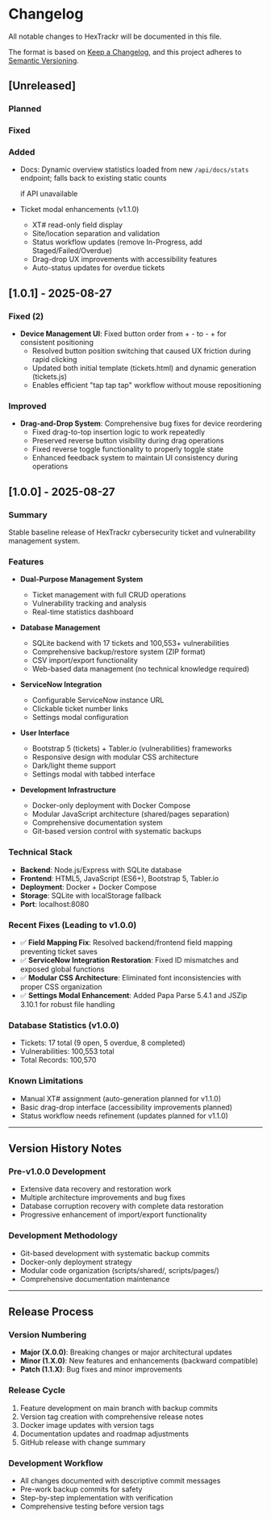 # Changelog

All notable changes to HexTrackr will be documented in this file.

The format is based on [Keep a Changelog](https://keepachangelog.com/en/1.0.0/),
and this project adheres to [Semantic Versioning](https://semver.org/spec/v2.0.0.html).

## [Unreleased]

### Planned

### Fixed

### Added

- Docs: Dynamic overview statistics loaded from new `/api/docs/stats` endpoint; falls back to existing static counts

  if API unavailable

- Ticket modal enhancements (v1.1.0)
  - XT# read-only field display
  - Site/location separation and validation
  - Status workflow updates (remove In-Progress, add Staged/Failed/Overdue)
  - Drag-drop UX improvements with accessibility features
  - Auto-status updates for overdue tickets

## [1.0.1] - 2025-08-27

### Fixed (2)

- **Device Management UI**: Fixed button order from + - to - + for consistent positioning
  - Resolved button position switching that caused UX friction during rapid clicking
  - Updated both initial template (tickets.html) and dynamic generation (tickets.js)
  - Enables efficient "tap tap tap" workflow without mouse repositioning

### Improved

- **Drag-and-Drop System**: Comprehensive bug fixes for device reordering
  - Fixed drag-to-top insertion logic to work repeatedly
  - Preserved reverse button visibility during drag operations
  - Fixed reverse toggle functionality to properly toggle state
  - Enhanced feedback system to maintain UI consistency during operations

## [1.0.0] - 2025-08-27

### Summary

Stable baseline release of HexTrackr cybersecurity ticket and vulnerability management system.

### Features

- **Dual-Purpose Management System**
  - Ticket management with full CRUD operations
  - Vulnerability tracking and analysis
  - Real-time statistics dashboard

- **Database Management**
  - SQLite backend with 17 tickets and 100,553+ vulnerabilities
  - Comprehensive backup/restore system (ZIP format)
  - CSV import/export functionality
  - Web-based data management (no technical knowledge required)

- **ServiceNow Integration**
  - Configurable ServiceNow instance URL
  - Clickable ticket number links
  - Settings modal configuration

- **User Interface**
  - Bootstrap 5 (tickets) + Tabler.io (vulnerabilities) frameworks
  - Responsive design with modular CSS architecture
  - Dark/light theme support
  - Settings modal with tabbed interface

- **Development Infrastructure**
  - Docker-only deployment with Docker Compose
  - Modular JavaScript architecture (shared/pages separation)
  - Comprehensive documentation system
  - Git-based version control with systematic backups

### Technical Stack

- **Backend**: Node.js/Express with SQLite database
- **Frontend**: HTML5, JavaScript (ES6+), Bootstrap 5, Tabler.io
- **Deployment**: Docker + Docker Compose
- **Storage**: SQLite with localStorage fallback
- **Port**: localhost:8080

### Recent Fixes (Leading to v1.0.0)

- ✅ **Field Mapping Fix**: Resolved backend/frontend field mapping preventing ticket saves
- ✅ **ServiceNow Integration Restoration**: Fixed ID mismatches and exposed global functions
- ✅ **Modular CSS Architecture**: Eliminated font inconsistencies with proper CSS organization
- ✅ **Settings Modal Enhancement**: Added Papa Parse 5.4.1 and JSZip 3.10.1 for robust file handling

### Database Statistics (v1.0.0)

- Tickets: 17 total (9 open, 5 overdue, 8 completed)
- Vulnerabilities: 100,553 total
- Total Records: 100,570

### Known Limitations

- Manual XT# assignment (auto-generation planned for v1.1.0)
- Basic drag-drop interface (accessibility improvements planned)
- Status workflow needs refinement (updates planned for v1.1.0)

---

## Version History Notes

### Pre-v1.0.0 Development

- Extensive data recovery and restoration work
- Multiple architecture improvements and bug fixes
- Database corruption recovery with complete data restoration
- Progressive enhancement of import/export functionality

### Development Methodology

- Git-based development with systematic backup commits
- Docker-only deployment strategy
- Modular code organization (scripts/shared/, scripts/pages/)
- Comprehensive documentation maintenance

---

## Release Process

### Version Numbering

- **Major (X.0.0)**: Breaking changes or major architectural updates
- **Minor (1.X.0)**: New features and enhancements (backward compatible)
- **Patch (1.1.X)**: Bug fixes and minor improvements

### Release Cycle

1. Feature development on main branch with backup commits
2. Version tag creation with comprehensive release notes
3. Docker image updates with version tags
4. Documentation updates and roadmap adjustments
5. GitHub release with change summary

### Development Workflow

- All changes documented with descriptive commit messages
- Pre-work backup commits for safety
- Step-by-step implementation with verification
- Comprehensive testing before version tags
